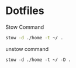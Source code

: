 # Dotfiles

Stow Command
```bash
stow -d ./home -t ~/ .
```

unstow command
```
stow -d ./home -t ~/ -D .
```

